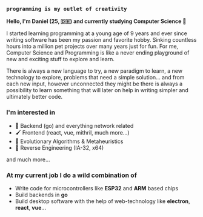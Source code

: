 ### ``programming is my outlet of creativity``

**Hello, I'm Daniel (25, :de:) and currently studying Computer Science 👋**

I started learning programming at a young age of 9 years and ever since writing software has been my passion and favorite hobby. Sinking countless hours into a million pet projects over many years just for fun. For me, Computer Science and Programming is like a never ending playground of new and exciting stuff to explore and learn.

There is always a new language to try, a new paradigm to learn, a new technology to explore, problems that need a simple solution... and from each new input, however unconnected they might be there is always a possibility to learn something that will later on help in writing simpler and ultimately better code.

### I'm interested in
- 📡 Backend (go) and everything network related 
- 🖌️ Frontend (react, vue, mithril, much more...)
- 🦠 Evolutionary Algorithms & Metaheuristics
- 🔬 Reverse Engineering (IA-32, x64)

and much more...

### At my current job I do a wild combination of
- Write code for microcontrollers like **ESP32** and **ARM** based chips
- Build backends in **go**
- Build desktop software with the help of web-technology like **electron**, **react**, **vue**...

